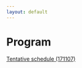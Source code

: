 ```yaml
---
layout: default
---
```

# Program

[Tentative schedule (171107)](171107program_simplified_nospeaker.pdf)
